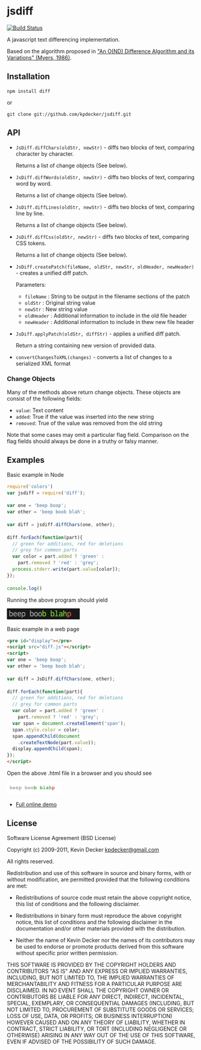 # jsdiff

[![Build Status](https://secure.travis-ci.org/kpdecker/jsdiff.png)](http://travis-ci.org/kpdecker/jsdiff)

A javascript text differencing implementation.

Based on the algorithm proposed in
["An O(ND) Difference Algorithm and its Variations" (Myers, 1986)](http://citeseerx.ist.psu.edu/viewdoc/summary?doi=10.1.1.4.6927).

## Installation

    npm install diff

or

    git clone git://github.com/kpdecker/jsdiff.git

## API

* `JsDiff.diffChars(oldStr, newStr)` - diffs two blocks of text, comparing character by character.

    Returns a list of change objects (See below).

* `JsDiff.diffWords(oldStr, newStr)` - diffs two blocks of text, comparing word by word.

    Returns a list of change objects (See below).

* `JsDiff.diffLines(oldStr, newStr)` - diffs two blocks of text, comparing line by line.

    Returns a list of change objects (See below).

* `JsDiff.diffCss(oldStr, newStr)` - diffs two blocks of text, comparing CSS tokens.

    Returns a list of change objects (See below).

* `JsDiff.createPatch(fileName, oldStr, newStr, oldHeader, newHeader)` - creates a unified diff patch.

    Parameters:
    * `fileName` : String to be output in the filename sections of the patch
    * `oldStr` : Original string value
    * `newStr` : New string value
    * `oldHeader` : Additional information to include in the old file header
    * `newHeader` : Additional information to include in thew new file header

* `JsDiff.applyPatch(oldStr, diffStr)` - applies a unified diff patch.

    Return a string containing new version of provided data.

* `convertChangesToXML(changes)` - converts a list of changes to a serialized XML format

### Change Objects
Many of the methods above return change objects. These objects are consist of the following fields:

* `value`: Text content
* `added`: True if the value was inserted into the new string
* `removed`: True of the value was removed from the old string

Note that some cases may omit a particular flag field. Comparison on the flag fields should always be done in a truthy or falsy manner.

## Examples

Basic example in Node

```js
require('colors')
var jsdiff = require('diff');

var one = 'beep boop';
var other = 'beep boob blah';

var diff = jsdiff.diffChars(one, other);

diff.forEach(function(part){
  // green for additions, red for deletions
  // grey for common parts
  var color = part.added ? 'green' :
    part.removed ? 'red' : 'grey';
  process.stderr.write(part.value[color]);
});

console.log()
```
Running the above program should yield

<img src="images/node_example.png" alt="Node Example">

Basic example in a web page

```html
<pre id="display"></pre>
<script src="diff.js"></script>
<script>
var one = 'beep boop';
var other = 'beep boob blah';

var diff = JsDiff.diffChars(one, other);

diff.forEach(function(part){
  // green for additions, red for deletions
  // grey for common parts
  var color = part.added ? 'green' :
    part.removed ? 'red' : 'grey';
  var span = document.createElement('span');
  span.style.color = color;
  span.appendChild(document
    .createTextNode(part.value));
  display.appendChild(span);
});
</script>
```

Open the above .html file in a browser and you should see

<img src="images/web_example.png" alt="Node Example">

* [Full online demo](http://kpdecker.github.com/jsdiff)

## License

Software License Agreement (BSD License)

Copyright (c) 2009-2011, Kevin Decker kpdecker@gmail.com

All rights reserved.

Redistribution and use of this software in source and binary forms, with or without modification,
are permitted provided that the following conditions are met:

* Redistributions of source code must retain the above
  copyright notice, this list of conditions and the
  following disclaimer.

* Redistributions in binary form must reproduce the above
  copyright notice, this list of conditions and the
  following disclaimer in the documentation and/or other
  materials provided with the distribution.

* Neither the name of Kevin Decker nor the names of its
  contributors may be used to endorse or promote products
  derived from this software without specific prior
  written permission.

THIS SOFTWARE IS PROVIDED BY THE COPYRIGHT HOLDERS AND CONTRIBUTORS "AS IS" AND ANY EXPRESS OR
IMPLIED WARRANTIES, INCLUDING, BUT NOT LIMITED TO, THE IMPLIED WARRANTIES OF MERCHANTABILITY AND
FITNESS FOR A PARTICULAR PURPOSE ARE DISCLAIMED. IN NO EVENT SHALL THE COPYRIGHT OWNER OR
CONTRIBUTORS BE LIABLE FOR ANY DIRECT, INDIRECT, INCIDENTAL, SPECIAL, EXEMPLARY, OR CONSEQUENTIAL
DAMAGES (INCLUDING, BUT NOT LIMITED TO, PROCUREMENT OF SUBSTITUTE GOODS OR SERVICES; LOSS OF USE,
DATA, OR PROFITS; OR BUSINESS INTERRUPTION) HOWEVER CAUSED AND ON ANY THEORY OF LIABILITY, WHETHER
IN CONTRACT, STRICT LIABILITY, OR TORT (INCLUDING NEGLIGENCE OR OTHERWISE) ARISING IN ANY WAY OUT
OF THE USE OF THIS SOFTWARE, EVEN IF ADVISED OF THE POSSIBILITY OF SUCH DAMAGE.

